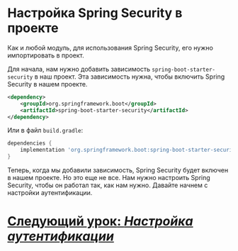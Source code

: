 # Настройка Spring Security в проекте

Как и любой модуль, для использования Spring Security, его нужно импортировать в проект.

Для начала, нам нужно добавить зависимость `spring-boot-starter-security` в наш проект. Эта зависимость нужна, чтобы включить Spring Security в нашем проекте.

```xml
<dependency>
    <groupId>org.springframework.boot</groupId>
    <artifactId>spring-boot-starter-security</artifactId>
</dependency>
```

Или в файл `build.gradle`:

```gradle
dependencies {
    implementation 'org.springframework.boot:spring-boot-starter-security'
}
```

Теперь, когда мы добавили зависимость, Spring Security будет включен в нашем проекте. Но это еще не все. Нам нужно настроить Spring Security, чтобы он работал так, как нам нужно. Давайте начнем с настройки аутентификации.

# [**Следующий урок**: *Настройка аутентификации*](authentication-setup.md)